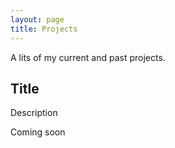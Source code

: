 ```yaml
---
layout: page
title: Projects
---
```


A lits of my current and past projects. 

## Title
Description

<p class="message">
  Coming soon
</p>